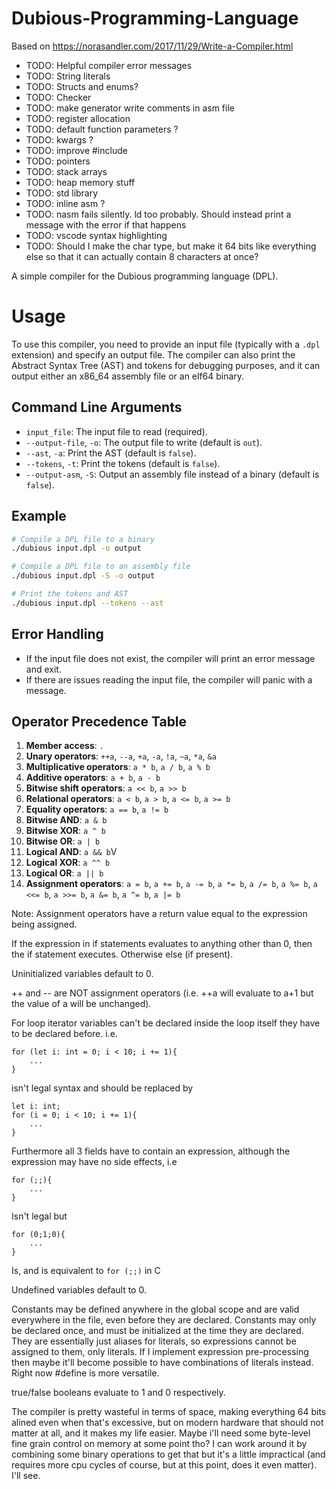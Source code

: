 # Dubious-Programming-Language

Based on https://norasandler.com/2017/11/29/Write-a-Compiler.html

- TODO: Helpful compiler error messages
- TODO: String literals
- TODO: Structs and enums?
- TODO: Checker
- TODO: make generator write comments in asm file
- TODO: register allocation
- TODO: default function parameters ?
- TODO: kwargs ?
- TODO: improve #include
- TODO: pointers
- TODO: stack arrays
- TODO: heap memory stuff
- TODO: std library
- TODO: inline asm ?
- TODO: nasm fails silently. ld too probably. Should instead print a message with the error if that happens
- TODO: vscode syntax highlighting
- TODO: Should I make the char type, but make it 64 bits like everything else so that it can actually contain 8 characters at once?

A simple compiler for the Dubious programming language (DPL).

# Usage

To use this compiler, you need to provide an input file (typically with a `.dpl` extension) and specify an output file. 
The compiler can also print the Abstract Syntax Tree (AST) and tokens for debugging purposes, and it can output either 
an x86_64 assembly file or an elf64 binary.

## Command Line Arguments

- `input_file`: The input file to read (required).
- `--output-file`, `-o`: The output file to write (default is `out`).
- `--ast`, `-a`: Print the AST (default is `false`).
- `--tokens`, `-t`: Print the tokens (default is `false`).
- `--output-asm`, `-S`: Output an assembly file instead of a binary (default is `false`).

## Example

```sh
# Compile a DPL file to a binary
./dubious input.dpl -o output

# Compile a DPL file to an assembly file
./dubious input.dpl -S -o output

# Print the tokens and AST
./dubious input.dpl --tokens --ast
```

## Error Handling

- If the input file does not exist, the compiler will print an error message and exit.
- If there are issues reading the input file, the compiler will panic with a message.


## Operator Precedence Table

1. **Member access**: `.`
2. **Unary operators**: `++a`, `--a`, `+a`, `-a`, `!a`, `~a`, `*a`, `&a`
3. **Multiplicative operators**: `a * b`, `a / b`, `a % b`
4. **Additive operators**: `a + b`, `a - b`
5. **Bitwise shift operators**: `a << b`, `a >> b`
6. **Relational operators**: `a < b`, `a > b`, `a <= b`, `a >= b`
7. **Equality operators**: `a == b`, `a != b`
8. **Bitwise AND**: `a & b`
9. **Bitwise XOR**: `a ^ b`
10. **Bitwise OR**: `a | b`
11. **Logical AND**: `a && b`V
12. **Logical XOR**: `a ^^ b`
13. **Logical OR**: `a || b`
14. **Assignment operators**: `a = b`, `a += b`, `a -= b`, `a *= b`, `a /= b`, `a %= b`, `a <<= b`, `a >>= b`, `a &= b`, `a ^= b`, `a |= b`

Note: Assignment operators have a return value equal to the expression being assigned.

If the expression in if statements evaluates to anything other than 0, then the if
statement executes. Otherwise else (if present).

Uninitialized variables default to 0.

++ and -- are NOT assignment operators (i.e. ++a will evaluate to a+1 but the value of a will be unchanged).

For loop iterator variables can't be declared inside the loop itself they have to be declared before. i.e.
```
for (let i: int = 0; i < 10; i += 1){
	...
}
```
isn't legal syntax and should be replaced by
```
let i: int;
for (i = 0; i < 10; i += 1){
	...
}
```
Furthermore all 3 fields have to contain an expression, although the expression may have no side effects, i.e
```
for (;;){
	...
}
```
Isn't legal but
```
for (0;1;0){
	...
}
```
Is, and is equivalent to `for (;;)` in C

Undefined variables default to 0.

Constants may be defined anywhere in the global scope and are valid everywhere in the file, even
before they are declared. Constants may only be declared once, and must be initialized at the time
they are declared. They are essentially just aliases for literals, so expressions cannot be assigned to them,
only literals. If I implement expression pre-processing then maybe it'll become possible to have
combinations of literals instead. Right now #define is more versatile.

true/false booleans evaluate to 1 and 0 respectively.

The compiler is pretty wasteful in terms of space, making everything 64 bits alined even when that's excessive,
but on modern hardware that should not matter at all, and it makes my life easier.
Maybe i'll need some byte-level fine grain control on memory at some point tho?
I can work around it by combining some binary operations to get that but it's a little
impractical (and requires more cpu cycles of course, but at this point, does it even matter). I'll see.